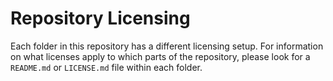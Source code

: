 # Repository Licensing

Each folder in this repository has a different licensing setup. For information on what licenses apply to which
parts of the repository, please look for a `README.md` or `LICENSE.md` file within each folder.